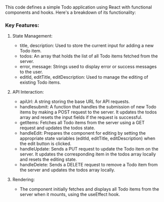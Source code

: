This code defines a simple Todo application using React with functional components and hooks. Here's a breakdown of its functionality:

### Key Features:
1. State Management:
   - title, description: Used to store the current input for adding a new Todo item.
   - todos: An array that holds the list of all Todo items fetched from the server.
   - error, message: Strings used to display error or success messages to the user.
   - editId, editTitle, editDescription: Used to manage the editing of existing Todo items.

2. API Interaction:
   - apiUrl: A string storing the base URL for API requests.
   - handlesubmit: A function that handles the submission of new Todo items by making a POST request to the server. It updates the todos array and resets the input fields if the request is successful.
   - getItems: Fetches all Todo items from the server using a GET request and updates the todos state.
   - handleEdit: Prepares the component for editing by setting the appropriate state variables (editId, editTitle, editDescription) when the edit button is clicked.
   - handleUpdate: Sends a PUT request to update the Todo item on the server. It updates the corresponding item in the todos array locally and resets the editing state.
   - handleDelete: Sends a DELETE request to remove a Todo item from the server and updates the todos array locally.

3. Rendering:
   - The component initially fetches and displays all Todo items from the server when it mounts, using the useEffect hook.
